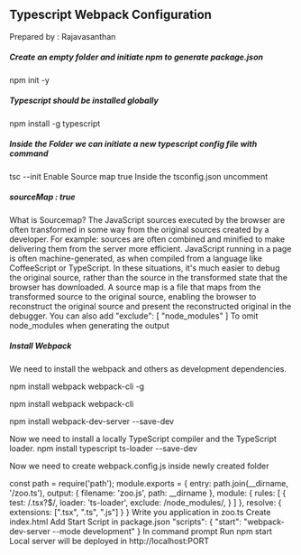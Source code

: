 ## Typescript Webpack Configuration
Prepared by : Rajavasanthan

##### Create an empty folder and initiate npm to generate package.json
npm init -y
##### Typescript should be installed globally
npm install -g typescript
##### Inside the Folder we can initiate a new typescript config file with command 
tsc --init
Enable Source map true
Inside the tsconfig.json uncomment 
##### sourceMap : true

What is Sourcemap?
The JavaScript sources executed by the browser are often transformed in some way from the original sources created by a developer. For example:
sources are often combined and minified to make delivering them from the server more efficient.
JavaScript running in a page is often machine-generated, as when compiled from a language like CoffeeScript or TypeScript.
In these situations, it's much easier to debug the original source, rather than the source in the transformed state that the browser has downloaded. A source map is a file that maps from the transformed source to the original source, enabling the browser to reconstruct the original source and present the reconstructed original in the debugger.
You can also add 
"exclude": [
	"node_modules"
]
To omit node_modules when generating the output

##### Install Webpack
We need to install the webpack and others as development dependencies.

npm install webpack webpack-cli -g

npm install webpack webpack-cli

npm install webpack-dev-server --save-dev

Now we need to install a locally TypeScript compiler and the TypeScript loader.
npm install typescript ts-loader --save-dev

Now we need to create webpack.config.js inside newly created folder

const path = require('path');
module.exports = {
	entry: path.join(__dirname, '/zoo.ts'),
	output: {
		filename: 'zoo.js',
		path: __dirname
	},
	module: {
		rules: [
			{
				test: /\.tsx?$/,
				loader: 'ts-loader',
				exclude: /node_modules/,
			}
		]
	},
	resolve: {
		extensions: [".tsx", ".ts", ".js"]
	}
}
Write you application in zoo.ts
Create index.html
Add Start Script in package.json
"scripts": {
	"start": "webpack-dev-server --mode development"
}
In command prompt Run 
npm start
Local server will be deployed in http://localhost:PORT

